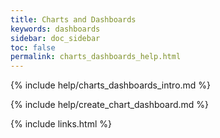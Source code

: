 ```yaml
---
title: Charts and Dashboards
keywords: dashboards
sidebar: doc_sidebar
toc: false
permalink: charts_dashboards_help.html
---
```

{% include help/charts_dashboards_intro.md %}

{% include help/create_chart_dashboard.md %}

{% include links.html %}
